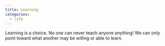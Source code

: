 ```yaml
---
title: Learning
categories:
  - life
---
```


Learning is a choice.
No one can never teach anyone anything!
We can only point toward what another
may be willing or able to learn.
